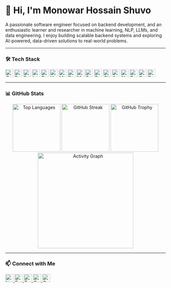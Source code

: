 <!-- Introduction -->
<h1 align="left">👋 Hi, I'm Monowar Hossain Shuvo</h1>

<p align="left">
  A passionate software engineer focused on backend development, and an enthusiastic learner and researcher in machine learning, NLP, LLMs, and data engineering. 
  I enjoy building scalable backend systems and exploring AI-powered, data-driven solutions to real-world problems.
</p>

---

<!-- Technologies & Tools -->
### 🛠️ Tech Stack

<div align="left">
  <!-- Languages & Frameworks -->
  <img src="https://img.shields.io/badge/C++-00599C?logo=c%2B%2B&logoColor=white&style=for-the-badge" height="24" alt="C++" />
  <img src="https://img.shields.io/badge/Python-3776AB?logo=python&logoColor=white&style=for-the-badge" height="24" alt="Python" />
  <img src="https://img.shields.io/badge/FastAPI-009688?logo=fastapi&logoColor=white&style=for-the-badge" height="24" alt="FastAPI" />
  <img src="https://img.shields.io/badge/Laravel-FF2D20?logo=laravel&logoColor=white&style=for-the-badge" height="24" alt="Laravel" />
  <img src="https://img.shields.io/badge/React-61DAFB?logo=react&logoColor=black&style=for-the-badge" height="24" alt="React" />
  <img src="https://img.shields.io/badge/Vue.js-4FC08D?logo=vue.js&logoColor=white&style=for-the-badge" height="24" alt="Vue.js" />

  <!-- Databases -->
  <img src="https://img.shields.io/badge/MySQL-4479A1?logo=mysql&logoColor=white&style=for-the-badge" height="24" alt="MySQL" />
  <img src="https://img.shields.io/badge/PostgreSQL-4169E1?logo=postgresql&logoColor=white&style=for-the-badge" height="24" alt="PostgreSQL" />
  <img src="https://img.shields.io/badge/MongoDB-47A248?logo=mongodb&logoColor=white&style=for-the-badge" height="24" alt="MongoDB" />
  <img src="https://img.shields.io/badge/Redis-DC382D?logo=redis&logoColor=white&style=for-the-badge" height="24" alt="Redis" />

  <!-- Tools -->
  <img src="https://img.shields.io/badge/Docker-2496ED?logo=docker&logoColor=white&style=for-the-badge" height="24" alt="Docker" />
  <img src="https://img.shields.io/badge/Git-F05032?logo=git&logoColor=white&style=for-the-badge" height="24" alt="Git" />
  <img src="https://img.shields.io/badge/AWS-242F3E?style=for-the-badge&logoColor=FF9900" height="24" alt="AWS" />

  <!-- Data & ML -->
  <img src="https://img.shields.io/badge/NumPy-4B8BBE?logo=numpy&logoColor=white&style=for-the-badge" height="24" alt="NumPy" />
  <img src="https://img.shields.io/badge/Pandas-130754?logo=pandas&logoColor=white&style=for-the-badge" height="24" alt="Pandas" />
  <img src="https://img.shields.io/badge/scikit--learn-F7931E?logo=scikitlearn&logoColor=white&style=for-the-badge" height="24" alt="Scikit-learn" />
  <img src="https://img.shields.io/badge/PyTorch-EE4C2C?logo=pytorch&logoColor=white&style=for-the-badge" height="24" alt="PyTorch" />
</div>

---

<!-- GitHub Stats -->
### 📊 GitHub Stats

<div align="center">
  <img src="https://github-readme-stats.vercel.app/api/top-langs?username=shuvomonowar00&locale=en&hide_title=false&layout=compact&card_width=320&langs_count=5&theme=vue&hide_border=false" height="150" alt="Top Languages" />
  
  <img src="https://github-readme-streak-stats.herokuapp.com?user=shuvomonowar00&locale=en&mode=daily&theme=vue&hide_border=false&border_radius=5" height="150" alt="GitHub Streak" />
  
  <img src="https://github-profile-trophy.vercel.app?username=shuvomonowar00&theme=flat&row=1&margin-w=8&margin-h=8" height="150" alt="GitHub Trophy" />
  
  <img src="https://github-readme-activity-graph.vercel.app/graph?username=shuvomonowar00&radius=16&theme=github-light&area=true&custom_title=Contribution%20Graph" height="300" alt="Activity Graph" />
</div>


---

<!-- Contact -->
### 📫 Connect with Me

<div align="left">
  <a href="https://www.linkedin.com/in/shuvomonowar00/" target="_blank">
    <img src="https://img.shields.io/static/v1?message=LinkedIn&logo=linkedin&label=&color=0077B5&logoColor=white&labelColor=&style=flat" height="25" alt="LinkedIn" />
  </a>
  <a href="https://www.facebook.com/shuvomonowar00/" target="_blank">
    <img src="https://img.shields.io/static/v1?message=Facebook&logo=facebook&label=&color=1877F2&logoColor=white&labelColor=&style=flat" height="25" alt="Facebook" />
  </a>
  <a href="https://x.com/shuvomonowar00" target="_blank">
    <img src="https://img.shields.io/static/v1?message=Twitter&logo=twitter&label=&color=1DA1F2&logoColor=white&labelColor=&style=flat" height="25" alt="Twitter" />
  </a>
  <a href="mailto:monowar1611998@outlook.com">
    <img src="https://img.shields.io/static/v1?message=Outlook&logo=microsoft-outlook&label=&color=0078D4&logoColor=white&labelColor=&style=flat" height="25" alt="Outlook" />
  </a>
  <a href="mailto:monowar1611998@gmail.com">
    <img src="https://img.shields.io/static/v1?message=Gmail&logo=gmail&label=&color=D14836&logoColor=white&labelColor=&style=flat" height="25" alt="Gmail" />
  </a>
</div>
